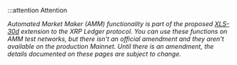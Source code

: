 :::attention Attention

_Automated Market Maker (AMM) functionality is part of the proposed [XLS-30d](https://github.com/XRPLF/XRPL-Standards/discussions/78) extension to the XRP Ledger protocol. You can use these functions on AMM test networks, but there isn't an official amendment and they aren't available on the production Mainnet. Until there is an amendment, the details documented on these pages are subject to change._ <!-- SPELLING_IGNORE: 30d -->
